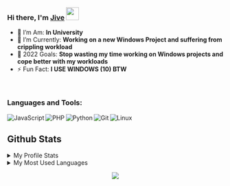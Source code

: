 <!-- List Of Websites-->
[github]: https://github.com/Blu3Jive001
[gmail]: mailto:blu3jive@gmail.com
[reddit]: https://www.reddit.com/user/Blu3Jive01/comments/6

<!-- ![image](https://raw.githubusercontent.com/Blu3Jive001/Blu3Jive001/master/hello.png) -->


### Hi there, I'm [Jive](https://blu3jive001.github.io) <img src="https://raw.githubusercontent.com/MartinHeinz/MartinHeinz/master/wave.gif" width="30px">

- 🥅 I’m Am: **In University**
- 🌱 I’m Currently: **Working on a new Windows Project and suffering from crippling workload**
- 🔭 2022 Goals: **Stop wasting my time working on Windows projects and cope better with my workloads**
- ⚡ Fun Fact: **I USE WINDOWS (10) BTW**

<br />

### Languages and Tools:

[<img align="left" alt="JavaScript" src="https://img.shields.io/badge/JavaScript-323330?style=for-the-badge&logo=javascript&logoColor=F7DF1E****" />](https://www.javascript.com/)
[<img align="left" alt="PHP" src="https://img.shields.io/badge/PHP-777BB4?style=for-the-badge&logo=php&logoColor=white" />](https://www.php.net/)
[<img align="left" alt="Python" src="https://img.shields.io/badge/Python-FFD43B?style=for-the-badge&logo=python&logoColor=blue" />](https://www.python.org/)
[<img align="left" alt="Git" src="https://img.shields.io/badge/GIT-E44C30?style=for-the-badge&logo=git&logoColor=white" />](https://git-scm.com/)
[<img align="left" alt="Linux" src="https://img.shields.io/badge/Arch_Linux-1793D1?style=for-the-badge&logo=arch-linux&logoColor=white" />](https://www.linux.org/)

&nbsp;
&nbsp;
<br />

## Github Stats

<details>
  <summary>My Profile Stats</summary>
  <br/>
  <a href="https://github.com/rjsamra/github-readme-stats"><img alt="BlueJive's GitHub Stats" src="https://github-readme-stats.vercel.app/api/?username=Blu3Jive001&layout=compact&show_icons=true&include_all_commits=true&hide_border=true&theme=nord" /></a>
  <br/>
</details>

<details> 
  <summary>My Most Used Languages</summary>
  <br/>
  <a href="https://github.com/rjsamra/github-readme-stats"><img alt="BlueJive's Top Languages" src="https://github-readme-stats.vercel.app/api/top-langs/?username=Blu3Jive001&layout=compact&show_icons=true&include_all_commits=true&hide_border=true&theme=nord&langs_count=10" /></a>
  <br/>
</details>

<p align="center"><img src="https://raw.githubusercontent.com/arcticicestudio/nord-docs/develop/assets/images/nord/repository-footer-separator.svg?sanitize=true" /></p>
